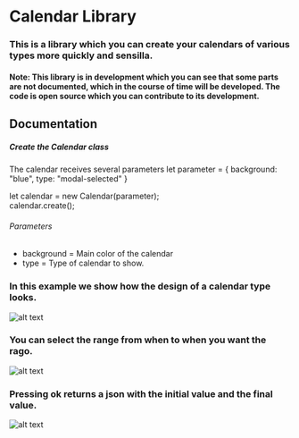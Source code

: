 # Calendar Library

### This is a library which you can create your calendars of various types more quickly and sensilla.

#### Note: This library is in development which you can see that some parts are not documented, which in the course of time will be developed. The code is open source which you can contribute to its development.

## Documentation

##### Create the Calendar class

The calendar receives several parameters
let parameter = {
  background: "blue",
  type: "modal-selected"
}

let calendar = new Calendar(parameter);  
calendar.create();

###### Parameters
* background = Main color of the calendar
* type = Type of calendar to show.

### In this example we show how the design of a calendar type looks.
![alt text](https://lh3.googleusercontent.com/LgoPRd_P4pUVYSNxQvmCShNH98GOWmVfGZPS2Ad1e3jkOa4SK_OysqNvB3PV4Ba-LQeTGXy7UE3dmzynNkMIp3Df22HUewQg5ki9CyokfOlrl0qMohRK2RjFFGfsZof38LhaH4M7tzIwNuGf0TC3cQR-pK41aDDsusOW_hg9XwOlgISKB1LaB8ISGScP6EnvBiwMEOiy0onqyi3Y9M-ZlyHY-9Sagu2KNoVMXwy6DciPsQTXS7_BIfsIX38XTDxGrRnL4BJ-jBVuCSArpjrB-GgTp647zh2NXIgPEdr-r0gfgdRwgLxQQ6kgE_TOG-pvh-LEAI2TbP9LJ-nhCCwybjFbuB25lWjDJUvNbxcLRKH1xoCuPLsWJyJ0yBA7rijIqWqwNnAZOqXXAEsxzm9Y5a3PUhz3GnwAfT9R6hIeqD-BI3GuTekpKdjHictWK0kLjguts1CH-1hHqbf64FpSEHfw7unxay_t7dBTnoayHTEZFT2vqjFz-6ETf6a1fkJqDtxVj2gfGOi8QrA2Ytnfz_asC87IVKbZbwcTcIpoq9HKL1GrAor5UCEjFMgAY42kKhZ_9ivdYz3fMorGZXz7tM_8umKtR-C12uXZY_Q=w1366-h657)

### You can select the range from when to when you want the rago.
![alt text](https://lh3.googleusercontent.com/iNS26JsFAclonSkJr5EcVXk6CPkNVrutuZcUL4qdtocIM30alJ5nG3xMsj637q_YBizXor3RWPBX7QlVsGh8PQ_B3QOsof3jyVxAcphSZQNmwIY7AFqdHe71NuERTABWOfAPjOLnIAzaMQlXsLJiyRXH83vOnz_4yeu_Yan1IkblWi8afMHMQV2mzKhdXE5uv_afImdyYb0ZHVDZ-aSZcYR_9b0v_XOvuGTdqvTlaL4tZ03n-7YRGldxZs0oocYe9z1tFeAxokm6wkp7QqGhAH5x4l9v2YMCHoE4DLfYGzFyOK07tJs6PWvHp1mcSIOkTk57Feenk4kFErTWPv884TFeQ28YVutlsu1jhBTlZIdriMDjpDIWO8m_wgj1EBIJNOIxnj7EAwWpYezy9nOiXq9GolNWXu8BbzJxEhlsI0llPfw5jLPUCCoyKdqb9OskPUzJ_diZloVghE7mp_mOn06IIWiu1RmnUGkLlXMK_xAL02ySJT2L7VApGmUj-whV9nk8YZYaghsLUHZQTFwePttNrfKwXh5GdU0DjBufDcMZdGHBTFbYd1ND1SyytLPEuX-ZoMnzfkAxT58Z-sOWCCjT8mRuObdSoN2Fdnc=w956-h641)

### Pressing ok returns a json with the initial value and the final value.
![alt text](https://lh3.googleusercontent.com/_UDiHFaYCRcrdH5t1gZ2H0rOpsyM0YbM7HDl6axk1gd5hrj87M7d3krN1KIJbZs1T6BbDSq-qZsSWyooJ2Kq47dKRYKmowO4esi9qzCJQGLQEecOUthznHfzduGPiFIGQcmzw135i839FJ0Fx6r6kFA2N0vCUxaBWzugiFCndYIDwnAaLpeS8hsE3JwGKctbt5YYuqnq6DbT04g-wTvzmQ5jcGL7flpygTHx6E0e-9yl1F2598Xz5ClqjDwdZCExmSY6YbgNWzsrknObXzfuExdSwiCrhpEisJYe-7Z0-bQMVerlQTsI8FrHrQx_cyXH-gH3N3Lyrho7UzB6eBD9o-79uD7F8cPvZAM1OpF5TVhfCYC7dGNpDQy9R079wg4q3DAxEoxYWdJBB0U75qy4-dTIANK27iUX9wnWAjyG8NQIDiqxS1PyTXtggZoMtdWAYnrJ8mRXKEyN_iTIE08qegdyaFCgy3SpTde_EteUv0n_rKBfnBN8J_aGXjkzgkgDUdwjlr6qYatu1WAcAcBr0VtxZri0DCgF3C_Ui5sJ4iqNLRjifC-CCat2_2dQRHjoxHuiG5XiNIVcEYh3yU3gnku-i7H5XKVhUJ30bZs=w956-h641)
